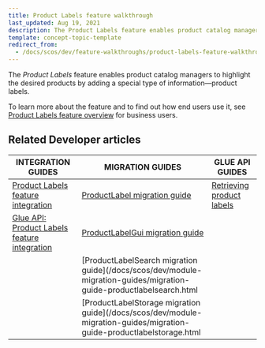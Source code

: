 ```yaml
---
title: Product Labels feature walkthrough
last_updated: Aug 19, 2021
description: The Product Labels feature enables product catalog managers to highlight the desired products by adding a special type of information - product labels.
template: concept-topic-template
redirect_from:
  - /docs/scos/dev/feature-walkthroughs/product-labels-feature-walkthrough.html
---
```


The _Product Labels_ feature enables product catalog managers to highlight the desired products by adding a special type of information—product labels.


To learn more about the feature and to find out how end users use it, see [Product Labels feature overview](/docs/scos/user/features/product-labels-feature-overview.html) for business users.



## Related Developer articles

| INTEGRATION GUIDES  | MIGRATION GUIDES | GLUE API GUIDES |
|---|---|---|
| [Product Labels feature integration](/docs/scos/dev/feature-integration-guides/product-labels-feature-integration.html) | [ProductLabel migration guide](/docs/scos/dev/module-migration-guides/migration-guide-productlabel.html) | [Retrieving product labels](/docs/scos/dev/glue-api-guides/managing-products/retrieving-product-labels.html) |
| [Glue API: Product Labels feature integration](/docs/scos/dev/feature-integration-guides/glue-api/glue-api-product-labels-feature-integration.html) | [ProductLabelGui migration guide](/docs/scos/dev/module-migration-guides/migration-guide-productlabelgui.html) |  |
|  | [ProductLabelSearch migration guide](/docs/scos/dev/module-migration-guides/migration-guide-productlabelsearch.html |  |
|  | [ProductLabelStorage migration guide](/docs/scos/dev/module-migration-guides/migration-guide-productlabelstorage.html |  |
